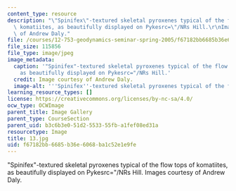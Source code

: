 ```yaml
---
content_type: resource
description: "\"Spinifex\"-textured skeletal pyroxenes typical of the flow tops of\
  \ komatiites, as beautifully displayed on Pykesrc=\"/NRs Hill.\r\nImages courtesy\
  \ of Andrew Daly."
file: /courses/12-753-geodynamics-seminar-spring-2005/f67182bb6685b36e6068ba1c52e1e9fe_13.jpg
file_size: 115856
file_type: image/jpeg
image_metadata:
  caption: '"Spinifex"-textured skeletal pyroxenes typical of the flow tops of komatiites,
    as beautifully displayed on Pykesrc="/NRs Hill.'
  credit: Image courtesy of Andrew Daly.
  image-alt: '''Spinifex''-textured skeletal pyroxenes typical of the flow tops.'
learning_resource_types: []
license: https://creativecommons.org/licenses/by-nc-sa/4.0/
ocw_type: OCWImage
parent_title: Image Gallery
parent_type: CourseSection
parent_uid: b3c6b3e0-51d2-5533-55fb-a1fef08ed31a
resourcetype: Image
title: 13.jpg
uid: f67182bb-6685-b36e-6068-ba1c52e1e9fe
---
```

"Spinifex"-textured skeletal pyroxenes typical of the flow tops of komatiites, as beautifully displayed on Pykesrc="/NRs Hill.
Images courtesy of Andrew Daly.